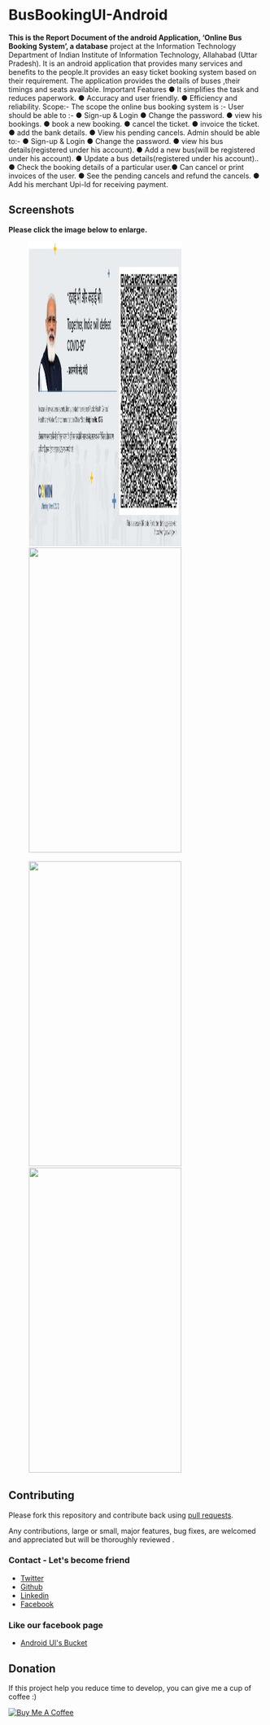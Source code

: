 # BusBookingUI-Android
**This is the Report Document of the android Application, ‘Online Bus Booking System’, a database**
project at the Information Technology Department of Indian Institute of Information Technology,
Allahabad (Uttar Pradesh).
It is an android application that provides many services and benefits to the people.It provides an
easy ticket booking system based on their requirement. The application provides the details of
buses ,their timings and seats available.
Important Features
● It simplifies the task and reduces paperwork.
● Accuracy and user friendly.
● Efficiency and reliability.
Scope:-
The scope the online bus booking system is :-
User should be able to :-
● Sign-up & Login
● Change the password.
● view his bookings.
● book a new booking.
● cancel the ticket.
● invoice the ticket.
● add the bank details.
● View his pending cancels.
Admin should be able to:-
● Sign-up & Login
● Change the password.
● view his bus details(registered under his account).
● Add a new bus(will be registered under his account).
● Update a bus details(registered under his account)..
● Check the booking details of a particular user.● Can cancel or print invoices of the user.
● See the pending cancels and refund the cancels.
● Add his merchant Upi-Id for receiving payment.

## Screenshots

**Please click the image below to enlarge.**

<img src="https://github.com/NooBGurmeeT/BusBooking_App/blob/master/Screenshots/Screenshot_20190209-232227.jpg" height="600" width="300" hspace="40"><img src="https://github.com/Shashank02051997/BusBookingUI-Android/blob/master/Screenshots/Screenshot_20190209-232255.png" height="600" width="300" hspace="40">

<img src="https://github.com/Shashank02051997/BusBookingUI-Android/blob/master/Screenshots/Screenshot_20190209-232300.png" height="600" width="300" hspace="40"><img src="https://github.com/Shashank02051997/BusBookingUI-Android/blob/master/Screenshots/Screenshot_20190209-232303.png" height="600" width="300" hspace="40">

## Contributing

Please fork this repository and contribute back using
[pull requests](https://github.com/Shashank02051997/BusBookingUI-Android/pulls).

Any contributions, large or small, major features, bug fixes, are welcomed and appreciated
but will be thoroughly reviewed .

### Contact - Let's become friend
- [Twitter](https://twitter.com/shashank020597)
- [Github](https://github.com/Shashank02051997)
- [Linkedin](https://www.linkedin.com/in/shashank-singhal-a87729b5/)
- [Facebook](https://www.facebook.com/shashanksinghal02)

### Like our facebook page
- [Android UI's Bucket](https://www.facebook.com/androiduisbucket)

## Donation
If this project help you reduce time to develop, you can give me a cup of coffee :) 

<a href="https://www.buymeacoffee.com/mXUuDW7" target="_blank"><img src="https://bmc-cdn.nyc3.digitaloceanspaces.com/BMC-button-images/custom_images/orange_img.png" alt="Buy Me A Coffee" style="height: auto !important;width: auto !important;" ></a>

